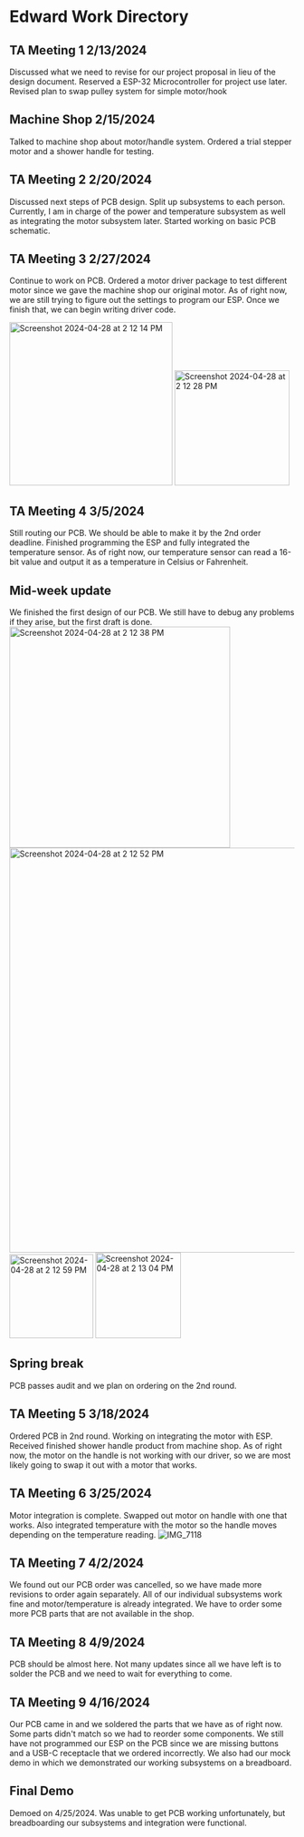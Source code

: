 # Edward Work Directory

## TA Meeting 1 2/13/2024

  Discussed what we need to revise for our project proposal in lieu of the design document. Reserved a ESP-32 Microcontroller for project use later. Revised plan to swap pulley system for simple motor/hook

## Machine Shop 2/15/2024  

Talked to machine shop about motor/handle system. Ordered a trial stepper motor and a shower handle for testing.

## TA Meeting 2 2/20/2024

Discussed next steps of PCB design. Split up subsystems to each person. Currently, I am in charge of the power and temperature subsystem as well as integrating the motor subsystem later. Started working on basic PCB schematic.

## TA Meeting 3 2/27/2024

Continue to work on PCB. Ordered a motor driver package to test different motor since we gave the machine shop our original motor. As of right now, we are still trying to figure out the settings to program our ESP. Once we finish that, we can begin writing driver code.

<img width="288" alt="Screenshot 2024-04-28 at 2 12 14 PM" src="https://github.com/Edidas02/ShowerSync/assets/53875786/e9a2d8ad-7a3b-4825-b4f6-417ce26a4bd6">

<img width="203" alt="Screenshot 2024-04-28 at 2 12 28 PM" src="https://github.com/Edidas02/ShowerSync/assets/53875786/2b638d0e-f876-4124-8798-4b036258727e">


## TA Meeting 4 3/5/2024

Still routing our PCB. We should be able to make it by the 2nd order deadline. Finished programming the ESP and fully integrated the 
temperature sensor. As of right now, our temperature sensor can read a 16-bit value and output it as a temperature in Celsius or Fahrenheit.

## Mid-week update

We finished the first design of our PCB. We still have to debug any problems if they arise, but the first draft is done.
<img width="390" alt="Screenshot 2024-04-28 at 2 12 38 PM" src="https://github.com/Edidas02/ShowerSync/assets/53875786/0c576a60-79a4-4cdc-acef-7841bee313cb">
<img width="714" alt="Screenshot 2024-04-28 at 2 12 52 PM" src="https://github.com/Edidas02/ShowerSync/assets/53875786/4fce8c44-a806-4731-a1c0-a880d4ebfd59">
<img width="148" alt="Screenshot 2024-04-28 at 2 12 59 PM" src="https://github.com/Edidas02/ShowerSync/assets/53875786/03083945-f77d-4bc0-b2e3-b3c1b626f622">
<img width="151" alt="Screenshot 2024-04-28 at 2 13 04 PM" src="https://github.com/Edidas02/ShowerSync/assets/53875786/7ea72a59-6914-4057-955c-ba5397151fd2">

## Spring break

PCB passes audit and we plan on ordering on the 2nd round. 

## TA Meeting 5 3/18/2024

Ordered PCB in 2nd round. Working on integrating the motor with ESP. Received finished shower handle product from machine shop. As of right now, the motor on the handle is not working with our driver, so we are most likely going to swap it out with a motor that works.

## TA Meeting 6 3/25/2024

Motor integration is complete. Swapped out motor on handle with one that works. Also integrated temperature with the motor so the handle moves depending on the temperature reading.
![IMG_7118](https://github.com/Edidas02/ShowerSync/assets/53875786/b83633fd-0421-44a2-958d-2e56430f8ed4)

## TA Meeting 7 4/2/2024

We found out our PCB order was cancelled, so we have made more revisions to order again separately. All of our individual subsystems work fine and motor/temperature is already integrated. We have to order some more PCB parts that are not available in the shop.

## TA Meeting 8 4/9/2024

PCB should be almost here. Not many updates since all we have left is to solder the PCB and we need to wait for everything to come.

## TA Meeting 9 4/16/2024

Our PCB came in and we soldered the parts that we have as of right now. Some parts didn't match so we had to reorder some components. We still have not programmed our ESP on the PCB since we are missing buttons and a USB-C receptacle that we ordered incorrectly. We also had our mock demo in which we demonstrated our working subsystems on a breadboard. 

## Final Demo

Demoed on 4/25/2024. Was unable to get PCB working unfortunately, but breadboarding our subsystems and integration were functional.
